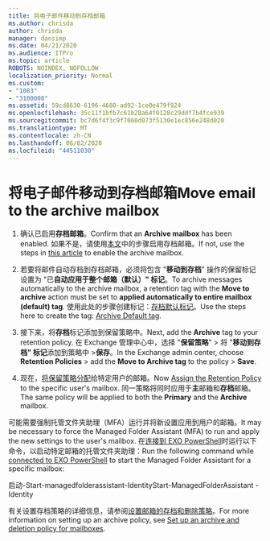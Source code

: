 ```yaml
---
title: 将电子邮件移动到存档邮箱
ms.author: chrisda
author: chrisda
manager: dansimp
ms.date: 04/21/2020
ms.audience: ITPro
ms.topic: article
ROBOTS: NOINDEX, NOFOLLOW
localization_priority: Normal
ms.custom:
- "1083"
- "3100008"
ms.assetid: 59cd8630-6196-4680-ad92-1ce0e479f924
ms.openlocfilehash: 35c11f1bfb7c61b28a64f0128c29ddf7b4fce939
ms.sourcegitcommit: bc7d6f4f3c9f7060d073f5130e1ec856e248d020
ms.translationtype: MT
ms.contentlocale: zh-CN
ms.lasthandoff: 06/02/2020
ms.locfileid: "44511030"
---
```

# <a name="move-email-to-the-archive-mailbox"></a><span data-ttu-id="d91a5-102">将电子邮件移动到存档邮箱</span><span class="sxs-lookup"><span data-stu-id="d91a5-102">Move email to the archive mailbox</span></span>

1. <span data-ttu-id="d91a5-103">确认已启用**存档邮箱**。</span><span class="sxs-lookup"><span data-stu-id="d91a5-103">Confirm that an **Archive mailbox** has been enabled.</span></span> <span data-ttu-id="d91a5-104">如果不是，请使用[本文](https://docs.microsoft.com/microsoft-365/compliance/enable-archive-mailboxes)中的步骤启用存档邮箱。</span><span class="sxs-lookup"><span data-stu-id="d91a5-104">If not, use the steps in [this article](https://docs.microsoft.com/microsoft-365/compliance/enable-archive-mailboxes) to enable the archive mailbox.</span></span>

2. <span data-ttu-id="d91a5-105">若要将邮件自动存档到存档邮箱，必须将包含 "**移动到存档**" 操作的保留标记设置为 "已**自动应用于整个邮箱（默认）" 标记**。</span><span class="sxs-lookup"><span data-stu-id="d91a5-105">To archive messages automatically to the archive mailbox, a retention tag with the **Move to archive** action must be set to **applied automatically to entire mailbox (default) tag**.</span></span> <span data-ttu-id="d91a5-106">使用此处的步骤创建标记：[存档默认标记](https://docs.microsoft.com/microsoft-365/compliance/set-up-an-archive-and-deletion-policy-for-mailboxes#create-a-custom-archive-default-policy-tag)。</span><span class="sxs-lookup"><span data-stu-id="d91a5-106">Use the steps here to create the tag: [Archive Default tag](https://docs.microsoft.com/microsoft-365/compliance/set-up-an-archive-and-deletion-policy-for-mailboxes#create-a-custom-archive-default-policy-tag).</span></span>

3. <span data-ttu-id="d91a5-107">接下来，将**存档**标记添加到保留策略中。</span><span class="sxs-lookup"><span data-stu-id="d91a5-107">Next, add the **Archive** tag to your retention policy.</span></span> <span data-ttu-id="d91a5-108">在 Exchange 管理中心中，选择 "**保留策略**" > 将 "**移动到存档" 标记**添加到策略中 >**保存**。</span><span class="sxs-lookup"><span data-stu-id="d91a5-108">In the Exchange admin center, choose **Retention Policies** > add the **Move to Archive tag** to the policy > **Save**.</span></span>

4. <span data-ttu-id="d91a5-109">现在，[将保留策略分配](https://docs.microsoft.com/exchange/security-and-compliance/messaging-records-management/apply-retention-policy)给特定用户的邮箱。</span><span class="sxs-lookup"><span data-stu-id="d91a5-109">Now [Assign the Retention Policy](https://docs.microsoft.com/exchange/security-and-compliance/messaging-records-management/apply-retention-policy) to the specific user's mailbox.</span></span> <span data-ttu-id="d91a5-110">同一策略将同时应用于**主**邮箱和**存档**邮箱。</span><span class="sxs-lookup"><span data-stu-id="d91a5-110">The same policy will be applied to both the **Primary** and the **Archive** mailbox.</span></span>

<span data-ttu-id="d91a5-111">可能需要强制托管文件夹助理（MFA）运行并将新设置应用到用户的邮箱。</span><span class="sxs-lookup"><span data-stu-id="d91a5-111">It may be necessary to force the Managed Folder Assistant (MFA) to run and apply the new settings to the user's mailbox.</span></span> <span data-ttu-id="d91a5-112">在[连接到 EXO PowerShell](https://docs.microsoft.com/powershell/exchange/exchange-online/connect-to-exchange-online-powershell/connect-to-exchange-online-powershell?view=exchange-ps)时运行以下命令，以启动特定邮箱的托管文件夹助理：</span><span class="sxs-lookup"><span data-stu-id="d91a5-112">Run the following command while [connected to EXO PowerShell](https://docs.microsoft.com/powershell/exchange/exchange-online/connect-to-exchange-online-powershell/connect-to-exchange-online-powershell?view=exchange-ps) to start the Managed Folder Assistant for a specific mailbox:</span></span>
  
<span data-ttu-id="d91a5-113">启动-Start-managedfolderassistant-Identity<name of the mailbox></span><span class="sxs-lookup"><span data-stu-id="d91a5-113">Start-ManagedFolderAssistant -Identity <name of the mailbox></span></span>

<span data-ttu-id="d91a5-114">有关设置存档策略的详细信息，请参阅[设置邮箱的存档和删除策略](https://docs.microsoft.com/microsoft-365/compliance/set-up-an-archive-and-deletion-policy-for-mailboxes#step-1-enable-archive-mailboxes-for-users)。</span><span class="sxs-lookup"><span data-stu-id="d91a5-114">For more information on setting up an archive policy, see [Set up an archive and deletion policy for mailboxes](https://docs.microsoft.com/microsoft-365/compliance/set-up-an-archive-and-deletion-policy-for-mailboxes#step-1-enable-archive-mailboxes-for-users).</span></span>
  
